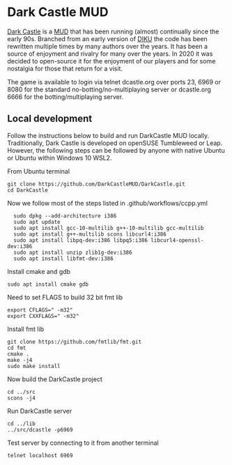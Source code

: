 # Dark Castle MUD

[Dark Castle](http://www.dcastle.org/) is a [MUD](https://en.wikipedia.org/wiki/MUD) that has been running (almost) continually since the early 90s.  Branched from an early version of [DIKU](https://en.wikipedia.org/wiki/DikuMUD) the code has been rewritten multiple times by many authors over the years.  It has been a source of enjoyment and rivalry for many over the years.  In 2020 it was decided to open-source it for the enjoyment of our players and for some nostalgia for those that return for a visit.

The game is available to login via telnet dcastle.org over ports 23, 6969 or 8080 for the standard no-botting/no-multiplaying server or dcastle.org 6666 for the botting/multiplaying server.

## Local development

Follow the instructions below to build and run DarkCastle MUD locally. Traditionally, Dark Castle is developed on openSUSE Tumbleweed or Leap. However, the following steps can be followed by anyone with native Ubuntu or Ubuntu within Windows 10 WSL2.

From Ubuntu terminal

```
git clone https://github.com/DarkCastleMUD/DarkCastle.git
cd DarkCastle
```

Now we follow most of the steps listed in .github/workflows/ccpp.yml

```
  sudo dpkg --add-architecture i386
  sudo apt update
  sudo apt install gcc-10-multilib g++-10-multilib gcc-multilib
  sudo apt install g++-multilib scons libcurl4:i386
  sudo apt install libpq-dev:i386 libpq5:i386 libcurl4-openssl-dev:i386
  sudo apt install unzip zlib1g-dev:i386
  sudo apt install libfmt-dev:i386
```

Install cmake and gdb

```
sudo apt install cmake gdb
```

Need to set FLAGS to build 32 bit fmt lib

```
export CFLAGS=" -m32"
export CXXFLAGS=" -m32"
```

Install fmt lib

```
git clone https://github.com/fmtlib/fmt.git
cd fmt
cmake .
make -j4
sudo make install
```

Now build the DarkCastle project

```
cd ../src
scons -j4
```

Run DarkCastle server

```
cd ../lib
../src/dcastle -p6969
```

Test server by connecting to it from another terminal

```
telnet localhost 6969
```
